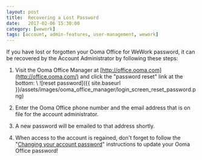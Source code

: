 ```yaml
---
layout: post
title:  Recovering a Lost Password
date:   2017-02-06 15:30:00
category: [wework]
tags: [account, admin-features, user-management, wework]
---
```


If you have lost or forgotten your Ooma Office for WeWork password, it can be recovered by the Account Administrator by following these steps:

1. Visit the Ooma Office Manager at [http://office.ooma.com](http://office.ooma.com/) and click the "password reset" link at the bottom: \\
   ![reset password]({{ site.baseurl }}/assets/images/ooma_office_manager/login_screen_reset_password.png)

2. Enter the Ooma Office phone number and the email address that is on file for the account administrator.
3. A new password will be emailed to that address shortly.
4. When access to the account is regained, don't forget to follow the "[Changing your account password](/wework/changing-your-account-password-wework)" instructions to update your Ooma Office password!